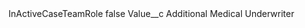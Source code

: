 <?xml version="1.0" encoding="UTF-8"?>
<CustomMetadata xmlns="http://soap.sforce.com/2006/04/metadata" xmlns:xsi="http://www.w3.org/2001/XMLSchema-instance" xmlns:xsd="http://www.w3.org/2001/XMLSchema">
    <label>InActiveCaseTeamRole</label>
    <protected>false</protected>
    <values>
        <field>Value__c</field>
        <value xsi:type="xsd:string">Additional Medical Underwriter</value>
    </values>
</CustomMetadata>
